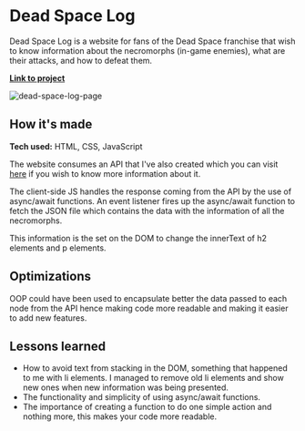 # Dead Space Log

Dead Space Log is a website for fans of the Dead Space franchise that wish to know information about the necromorphs (in-game enemies), what are their attacks, and how to defeat them.

**<a href="https://deadspacelog.netlify.app/"> Link to project </a>** 

![dead-space-log-page](https://user-images.githubusercontent.com/101868896/194131985-434701db-e6e4-4ed9-8008-496932283504.png)

## How it's made

**Tech used:** HTML, CSS, JavaScript

The website consumes an API that I've also created which you can visit <a href="https://github.com/ManuGC22/dead-space-api">here</a> if you wish to know more information about it.

The client-side JS handles the response coming from the API by the use of async/await functions. An event listener fires up the async/await function to fetch the JSON file which contains the data with the information of all the necromorphs.

This information is the set on the DOM to change the innerText of h2 elements and p elements.

## Optimizations

OOP could have been used to encapsulate better the data passed to each node from the API hence making code more readable and making it easier to add new features.

## Lessons learned

- How to avoid text from stacking in the DOM, something that happened to me with li elements. I managed to remove old li elements and show new ones when new information was being presented.
- The functionality and simplicity of using async/await functions.
- The importance of creating a function to do one simple action and nothing more, this makes your code more readable.
